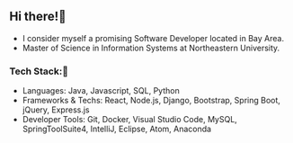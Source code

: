 ## Hi there!🙋
* I consider myself a promising Software Developer located in Bay Area.
* Master of Science in Information Systems at Northeastern University.

### Tech Stack:🧐
* Languages: Java, Javascript, SQL, Python
* Frameworks & Techs: React, Node.js, Django, Bootstrap, Spring Boot, jQuery, Express.js
* Developer Tools: Git, Docker, Visual Studio Code, MySQL, SpringToolSuite4, IntelliJ, Eclipse, Atom, Anaconda
